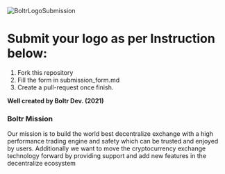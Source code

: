 ![BoltrLogoSubmission](https://github.com/boltrswap/Other-Project-Logo/blob/main/logo%20submission.jpg) 



Submit your logo as per Instruction below:
=====================================
1. Fork this repository
2. Fill the form in submission_form.md
3. Create a pull-request once finish.



**Well created by Boltr Dev. (2021)**



### Boltr Mission

Our mission is to build the world best decentralize exchange with a high performance trading engine and safety which can be trusted and enjoyed by users. Additionally we want to move the cryptocurrency exchange technology forward by providing support and add new features in the decentralize ecosystem

